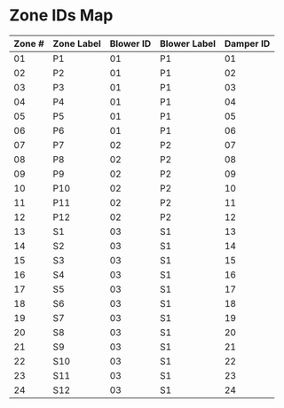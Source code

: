 # Zone IDs Map


Zone # | Zone Label | Blower ID  | Blower Label  | Damper ID
------ | ---------- | ---------- | ------------- | ----------
01     | P1         | 01         | P1            | 01
02     | P2         | 01         | P1            | 02
03     | P3         | 01         | P1            | 03
04     | P4         | 01         | P1            | 04
05     | P5         | 01         | P1            | 05
06     | P6         | 01         | P1            | 06
07     | P7         | 02         | P2            | 07
08     | P8         | 02         | P2            | 08
09     | P9         | 02         | P2            | 09
10     | P10        | 02         | P2            | 10
11     | P11        | 02         | P2            | 11
12     | P12        | 02         | P2            | 12
13     | S1         | 03         | S1            | 13
14     | S2         | 03         | S1            | 14
15     | S3         | 03         | S1            | 15
16     | S4         | 03         | S1            | 16
17     | S5         | 03         | S1            | 17
18     | S6         | 03         | S1            | 18
19     | S7         | 03         | S1            | 19
20     | S8         | 03         | S1            | 20
21     | S9         | 03         | S1            | 21
22     | S10        | 03         | S1            | 22
23     | S11        | 03         | S1            | 23
24     | S12        | 03         | S1            | 24
